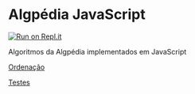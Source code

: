 # Algpédia JavaScript

[![Run on Repl.it](https://repl.it/badge/github/Algpedia/JavaScript)](https://repl.it/github/Algpedia/JavaScript)

Algoritmos da Algpédia implementados em JavaScript

[Ordenação](https://github.com/Algpedia/JavaScript/tree/master/Ordenacao)

[Testes](https://github.com/Algpedia/JavaScript/tree/master/Testes)